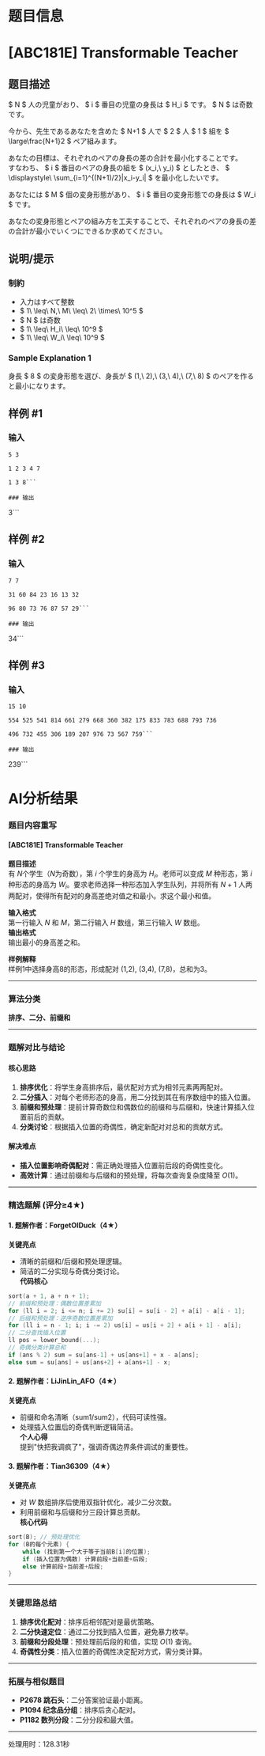 # 题目信息

# [ABC181E] Transformable Teacher

## 题目描述

[problemUrl]: https://atcoder.jp/contests/abc181/tasks/abc181_e

$ N $ 人の児童がおり、 $ i $ 番目の児童の身長は $ H_i $ です。 $ N $ は奇数です。

今から、先生であるあなたを含めた $ N+1 $ 人で $ 2 $ 人 $ 1 $ 組を $ \large\frac{N+1}2 $ ペア組みます。

あなたの目標は、それぞれのペアの身長の差の合計を最小化することです。  
 すなわち、 $ i $ 番目のペアの身長の組を $ (x_i,\ y_i) $ としたとき、 $ \displaystyle\ \sum_{i=1}^{(N+1)/2}|x_i-y_i| $ を最小化したいです。

あなたには $ M $ 個の変身形態があり、 $ i $ 番目の変身形態での身長は $ W_i $ です。

あなたの変身形態とペアの組み方を工夫することで、それぞれのペアの身長の差の合計が最小でいくつにできるか求めてください。

## 说明/提示

### 制約

- 入力はすべて整数
- $ 1\ \leq\ N,\ M\ \leq\ 2\ \times\ 10^5 $
- $ N $ は奇数
- $ 1\ \leq\ H_i\ \leq\ 10^9 $
- $ 1\ \leq\ W_i\ \leq\ 10^9 $

### Sample Explanation 1

身長 $ 8 $ の変身形態を選び、身長が $ (1,\ 2),\ (3,\ 4),\ (7,\ 8) $ のペアを作ると最小になります。

## 样例 #1

### 输入

```
5 3

1 2 3 4 7

1 3 8```

### 输出

```
3```

## 样例 #2

### 输入

```
7 7

31 60 84 23 16 13 32

96 80 73 76 87 57 29```

### 输出

```
34```

## 样例 #3

### 输入

```
15 10

554 525 541 814 661 279 668 360 382 175 833 783 688 793 736

496 732 455 306 189 207 976 73 567 759```

### 输出

```
239```

# AI分析结果



### 题目内容重写
#### [ABC181E] Transformable Teacher

**题目描述**  
有 $N$个学生（$N$为奇数），第 $i$ 个学生的身高为 $H_i$。老师可以变成 $M$ 种形态，第 $i$ 种形态的身高为 $W_i$。要求老师选择一种形态加入学生队列，并将所有 $N+1$ 人两两配对，使得所有配对的身高差绝对值之和最小。求这个最小和值。

**输入格式**  
第一行输入 $N$ 和 $M$，第二行输入 $H$ 数组，第三行输入 $W$ 数组。  
**输出格式**  
输出最小的身高差之和。  

**样例解释**  
样例1中选择身高8的形态，形成配对 (1,2), (3,4), (7,8)，总和为3。

---

### 算法分类  
**排序、二分、前缀和**

---

### 题解对比与结论
#### 核心思路  
1. **排序优化**：将学生身高排序后，最优配对方式为相邻元素两两配对。  
2. **二分插入**：对每个老师形态的身高，用二分找到其在有序数组中的插入位置。  
3. **前缀和预处理**：提前计算奇数位和偶数位的前缀和与后缀和，快速计算插入位置前后的贡献。  
4. **分类讨论**：根据插入位置的奇偶性，确定新配对对总和的贡献方式。

#### 解决难点  
- **插入位置影响奇偶配对**：需正确处理插入位置前后段的奇偶性变化。  
- **高效计算**：通过前缀和与后缀和的预处理，将每次查询复杂度降至 $O(1)$。

---

### 精选题解 (评分≥4★)  
#### 1. 题解作者：ForgetOIDuck（4★）  
**关键亮点**  
- 清晰的前缀和/后缀和预处理逻辑。  
- 简洁的二分实现与奇偶分类讨论。  
**代码核心**  
```cpp
sort(a + 1, a + n + 1);
// 前缀和预处理：偶数位置差累加
for (ll i = 2; i <= n; i += 2) su[i] = su[i - 2] + a[i] - a[i - 1];
// 后缀和预处理：逆序奇数位置差累加
for (ll i = n - 1; i; i -= 2) us[i] = us[i + 2] + a[i + 1] - a[i];
// 二分查找插入位置
ll pos = lower_bound(...);
// 奇偶分类计算总和
if (ans % 2) sum = su[ans-1] + us[ans+1] + x - a[ans];
else sum = su[ans] + us[ans+2] + a[ans+1] - x;
```

#### 2. 题解作者：LiJinLin_AFO（4★）  
**关键亮点**  
- 前缀和命名清晰（sum1/sum2），代码可读性强。  
- 处理插入位置后的奇偶判断逻辑简洁。  
**个人心得**  
提到"快把我调疯了"，强调奇偶边界条件调试的重要性。

#### 3. 题解作者：Tian36309（4★）  
**关键亮点**  
- 对 $W$ 数组排序后使用双指针优化，减少二分次数。  
- 利用前缀和与后缀和分三段计算总贡献。  
**核心代码**  
```cpp
sort(B); // 预处理优化
for (B的每个元素) {
    while (找到第一个大于等于当前B[i]的位置);
    if (插入位置为偶数) 计算前段+当前差+后段;
    else 计算前段+当前差+后段;
}
```

---

### 关键思路总结  
1. **排序优化配对**：排序后相邻配对是最优策略。  
2. **二分快速定位**：通过二分找到插入位置，避免暴力枚举。  
3. **前缀和分段处理**：预处理前后段的和值，实现 $O(1)$ 查询。  
4. **奇偶性分类**：插入位置的奇偶性决定配对方式，需分类计算。

---

### 拓展与相似题目  
- **P2678 跳石头**：二分答案验证最小距离。  
- **P1094 纪念品分组**：排序后贪心配对。  
- **P1182 数列分段**：二分分段和最大值。

---
处理用时：128.31秒